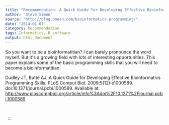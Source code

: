 ```yaml
---
title: "Recommendation: A Quick Guide for Developing Effective Bioinformatics Programming Skills"
author: "Steve Simon"
source: "http://blog.pmean.com/bioinformatics-programming/"
date: "2014-01-07"
category: Recommendation
tags: Informatics, R software
output: html_document
---
```


So you want to be a bioinformatitian? I can barely pronounce the word
myself. But it's a growing field with lots of interesting opportunities.
This paper explains some of the basic programming skills that you will
need to become a bioinformatitian.

<!---More--->

Dudley JT, Butte AJ. A Quick Guide for Developing Effective
Bioinformatics Programming Skills. PLoS Comput Biol.
2009;5(12):e1000589. doi:10.1371/journal.pcbi.1000589. Available at:
<http://www.ploscompbiol.org/article/info%3Adoi%2F10.1371%2Fjournal.pcbi.1000589>

 

 
:::

